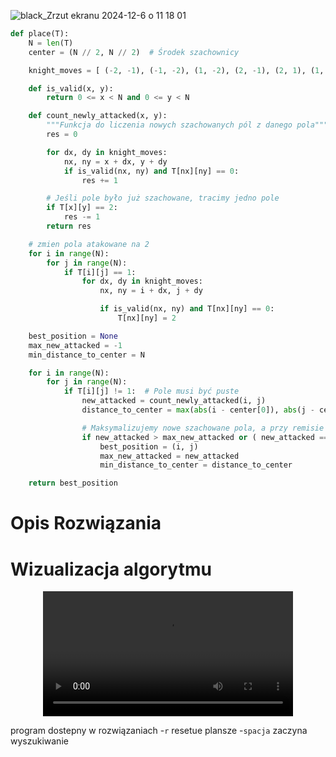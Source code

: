 
![black_Zrzut ekranu 2024-12-6 o 11 18 01](https://github.com/user-attachments/assets/309f6b19-c811-4906-ad4b-8f810fd81857)

```python
def place(T):
    N = len(T)
    center = (N // 2, N // 2)  # Środek szachownicy

    knight_moves = [ (-2, -1), (-1, -2), (1, -2), (2, -1), (2, 1), (1, 2), (-1, 2), (-2, 1)]

    def is_valid(x, y):
        return 0 <= x < N and 0 <= y < N

    def count_newly_attacked(x, y):
        """Funkcja do liczenia nowych szachowanych pól z danego pola"""
        res = 0

        for dx, dy in knight_moves:
            nx, ny = x + dx, y + dy
            if is_valid(nx, ny) and T[nx][ny] == 0:
                res += 1

        # Jeśli pole było już szachowane, tracimy jedno pole
        if T[x][y] == 2:
            res -= 1
        return res

    # zmien pola atakowane na 2
    for i in range(N):
        for j in range(N):
            if T[i][j] == 1:
                for dx, dy in knight_moves:
                    nx, ny = i + dx, j + dy

                    if is_valid(nx, ny) and T[nx][ny] == 0:
                        T[nx][ny] = 2

    best_position = None
    max_new_attacked = -1
    min_distance_to_center = N

    for i in range(N):
        for j in range(N):
            if T[i][j] != 1:  # Pole musi być puste
                new_attacked = count_newly_attacked(i, j)
                distance_to_center = max(abs(i - center[0]), abs(j - center[1]))

                # Maksymalizujemy nowe szachowane pola, a przy remisie minimalizujemy odległość
                if new_attacked > max_new_attacked or ( new_attacked == max_new_attacked and distance_to_center < min_distance_to_center):
                    best_position = (i, j)
                    max_new_attacked = new_attacked
                    min_distance_to_center = distance_to_center

    return best_position
```

# Opis Rozwiązania

# Wizualizacja algorytmu

<div align="center">
  <video src="https://github.com/user-attachments/assets/6ca02f8f-42f9-427e-95f8-06c7cbd3e0d2" width="400" />
</div>


program dostepny w rozwiązaniach 
-`r` resetue plansze
-`spacja` zaczyna wyszukiwanie



